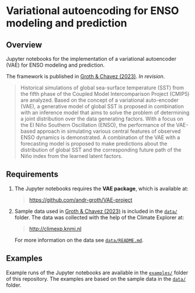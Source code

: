 # Variational autoencoding for ENSO modeling and prediction

## Overview

Jupyter notebooks for the implementation of a variational autoencoder (VAE) for ENSO modeling and prediction.

The framework is published in [Groth & Chavez (2023)](https://doi.org/10.21203/rs.3.rs-2830779/v1).  _In revision_.

> Historical simulations of global sea-surface temperature (SST) from the fifth phase of the Coupled Model Intercomparison Project (CMIP5) are analyzed. Based on the concept of a variational auto-encoder (VAE), a generative model of global SST is proposed in combination with an inference model that aims to solve the problem of determining a joint distribution over the data generating factors. With a focus on the El Niño Southern Oscillation (ENSO), the performance of the VAE-based approach in simulating various central features of observed ENSO dynamics is demonstrated. A combination of the VAE with a forecasting model is proposed to make predictions about the distribution of global SST and the corresponding future path of the Niño index from the learned latent factors.

## Requirements

1. The Jupyter notebooks requires the __VAE package__, which is available at:

    > https://github.com/andr-groth/VAE-project

2. Sample data used in [Groth & Chavez (2023)](https://doi.org/10.21203/rs.3.rs-2830779/v1) is included in the [`data/`](/data/) folder. The data was collected with the help of the Climate Explorer at:

    > http://climexp.knmi.nl

    For more information on the data see [`data/README.md`](/data/README.md).

## Examples

Example runs of the Jupyter notebooks are available in the [`examples/`](/examples/) folder of this repository. The examples are based on the sample data in the [`data/`](/data/) folder.